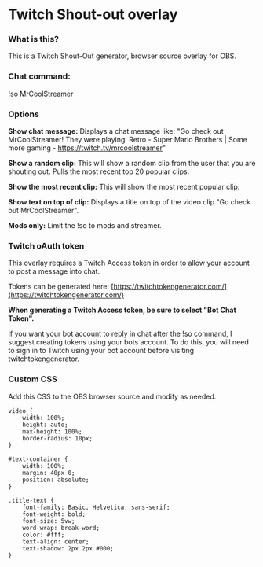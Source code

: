 # Twitch Shout-out overlay

### What is this?

This is a Twitch Shout-Out generator, browser source overlay for OBS.

### Chat command:

!so MrCoolStreamer

### Options

**Show chat message:** Displays a chat message like: "Go check out MrCoolStreamer! They were playing: Retro - Super
Mario Brothers | Some more gaming - https://twitch.tv/mrcoolstreamer"

**Show a random clip:** This will show a random clip from the user that you are shouting out. Pulls the most recent top
20 popular clips.

**Show the most recent clip:** This will show the most recent popular clip.

**Show text on top of clip:** Displays a title on top of the video clip "Go check out MrCoolStreamer".

**Mods only:** Limit the !so to mods and streamer.

### Twitch oAuth token

This overlay requires a Twitch Access token in order to allow your account to post a message into chat.

Tokens can be generated here: [https://twitchtokengenerator.com/](https://twitchtokengenerator.com/)

**When generating a Twitch Access token, be sure to select "Bot Chat Token".**

If you want your bot account to reply in chat after the !so command, I suggest creating tokens using your bots account.
To do this, you will need to sign in to Twitch using your bot account before visiting twitchtokengenerator.

### Custom CSS

Add this CSS to the OBS browser source and modify as needed.

```
video {
    width: 100%;
    height: auto;
    max-height: 100%;
    border-radius: 10px;
}

#text-container {
    width: 100%;
    margin: 40px 0;
    position: absolute;
}

.title-text {
    font-family: Basic, Helvetica, sans-serif;
    font-weight: bold;
    font-size: 5vw;
    word-wrap: break-word;
    color: #fff;
    text-align: center;
    text-shadow: 2px 2px #000;
}
```